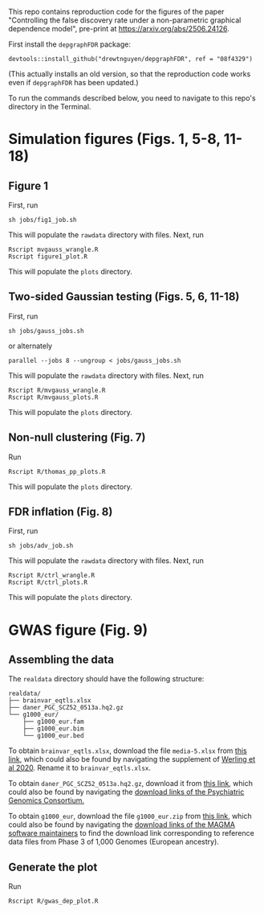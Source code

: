 This repo contains reproduction code for the figures of 
the paper "Controlling the false discovery rate under a non-parametric graphical dependence model", pre-print at <https://arxiv.org/abs/2506.24126>.

First install the `depgraphFDR` package:
```{r}
devtools::install_github("drewtnguyen/depgraphFDR", ref = "08f4329")
```
(This actually installs an old version, so that the reproduction code works even if `depgraphFDR` has been updated.)

To run the commands described below, you need to navigate to 
this repo's directory in the Terminal. 

# Simulation figures (Figs. 1, 5-8, 11-18)

## Figure 1

First, run
```{bash}
sh jobs/fig1_job.sh    
```
This will populate the `rawdata` directory with files. Next, 
run 
```{bash}
Rscript mvgauss_wrangle.R 
Rscript figure1_plot.R 
```
This will populate the `plots` directory.

## Two-sided Gaussian testing (Figs. 5, 6, 11-18)

First, run
```{bash}
sh jobs/gauss_jobs.sh    
```
or alternately 
```{bash}
parallel --jobs 8 --ungroup < jobs/gauss_jobs.sh
```
This will populate the `rawdata` directory with files. Next, 
run 
```{bash}
Rscript R/mvgauss_wrangle.R 
Rscript R/mvgauss_plots.R 
```
This will populate the `plots` directory.


## Non-null clustering (Fig. 7)

Run
```{bash}
Rscript R/thomas_pp_plots.R 
```
This will populate the `plots` directory.

## FDR inflation (Fig. 8)

First, run
```{bash}
sh jobs/adv_job.sh    
```
This will populate the `rawdata` directory with files. Next, 
run 
```{bash}
Rscript R/ctrl_wrangle.R 
Rscript R/ctrl_plots.R 
```
This will populate the `plots` directory.

# GWAS figure (Fig. 9)

## Assembling the data

The `realdata` directory should have the following structure:
```
realdata/
├── brainvar_eqtls.xlsx
├── daner_PGC_SCZ52_0513a.hq2.gz
└── g1000_eur/
    ├── g1000_eur.fam
    ├── g1000_eur.bim
    └── g1000_eur.bed
```
To obtain `brainvar_eqtls.xlsx`, download the file `media-5.xlsx` 
from [this link](https://www.biorxiv.org/content/biorxiv/early/2019/03/22/585430/DC5/embed/media-5.xlsx?download=true), which could also be found by navigating the supplement of [Werling et al 2020](https://www.biorxiv.org/content/10.1101/585430v1). Rename it to `brainvar_eqtls.xlsx`. 

To obtain `daner_PGC_SCZ52_0513a.hq2.gz`, download it from 
[this link](https://figshare.com/articles/dataset/scz2014/14672163?file=28570554), 
which could also be found by navigating the [download links of the Psychiatric Genomics Consortium.](https://pgc.unc.edu/for-researchers/download-results/)

To obtain `g1000_eur`, download the file `g1000_eur.zip` from 
[this link](https://vu.data.surfsara.nl/index.php/s/VZNByNwpD8qqINe), 
which could also be found by navigating the [download links of the MAGMA software maintainers](https://cncr.nl/research/magma/) to find the download link corresponding 
to reference data files from Phase 3 of 1,000 Genomes (European ancestry). 


## Generate the plot

Run 
```{bash}
Rscript R/gwas_dep_plot.R 
```

